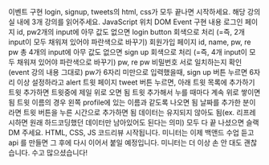 이벤트 구현
login, signup, tweets의 html, css가 모두 끝나면 시작하세요.
해당 강의실 내에 3개 강의를 읽어주세요.
JavaScript 위치
DOM
Event
구현 내용
로그인 페이지
id, pw2개의 input에 아무 값도 없으면 login button 회색으로 처리 (=즉, 2개 input이 모두 채워져 있어야 파란색으로 바꾸기)
회원가입 페이지
id, name, pw, re pw 총 4개의 input에 아무 값도 없으면 sign up 회색으로 처리 (=즉, 4개 input이 모두 채워져 있어야 파란색으로 바꾸기)
pw, re pw 비밀번호 서로 일치하는지 확인(event 강의 내용 그대로)
pw가 6자리 미만으로 입력했을때, sign up 버튼 누르면 6자리 이상 설정하라고 alert
트윗 페이지
tweet 버튼 누르면, 아래 트윗 목록에 추가하기
트윗 추가하면 트윗중에 제일 위로 오면 됨
트윗 추가해서 누를 때마다 계속 위로 쌓이면 됨
트윗 이름의 경우 왼쪽 profile에 있는 이름과 같도록 나오면 됨
날짜를 추가한 분이라면 트윗 버튼을 누른 시간으로 추가하면 됨
데이터는 유지되지 않아도 됨(ex. 리프레시하면 원래 하드코딩했던 데이터만 남아있어도 된다는 의미)
모두 다 끝 나셨으면
슬랙 DM 주세요. HTML, CSS, JS 코드리뷰 시작됩니다.
미니터는 이제 백앤드 수업 듣고 api 를 만들면 그 후에 다시 이어서 붙일 예정입니다. 미니터는 더 이상 손 안 대도 괜찮습니다.
수고 많으셨습니다!
